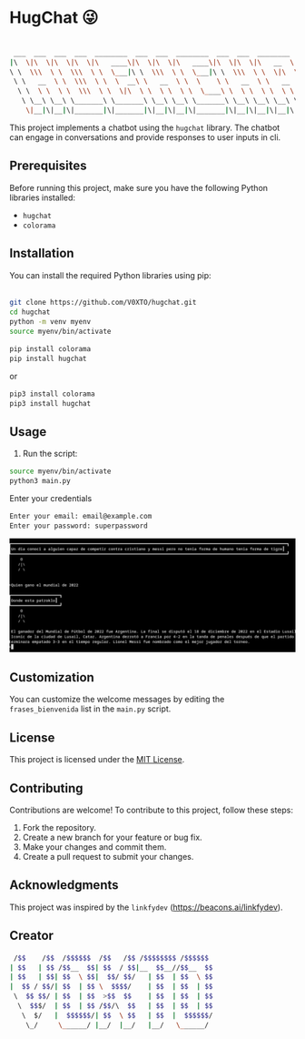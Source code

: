 # HugChat 😜
```bash
                                                                                                                                                                                   
 ___  ___  ___  ___  ________  ___  ___  ________  ___  ___  ________  _________   
|\  \|\  \|\  \|\  \|\   ____\|\  \|\  \|\   ____\|\  \|\  \|\   __  \|\___   ___\ 
\ \  \\\  \ \  \\\  \ \  \___|\ \  \\\  \ \  \___|\ \  \\\  \ \  \|\  \|___ \  \_| 
 \ \   __  \ \  \\\  \ \  \  __\ \   __  \ \  \    \ \   __  \ \   __  \   \ \  \   
  \ \  \ \  \ \  \\\  \ \  \|\  \ \  \ \  \ \  \____\ \  \ \  \ \  \ \  \   \ \  \ 
   \ \__\ \__\ \_______\ \_______\ \__\ \__\ \_______\ \__\ \__\ \__\ \__\   \ \__\
    \|__|\|__|\|_______|\|_______|\|__|\|__|\|_______|\|__|\|__|\|__|\|__|    \|__|
```     
This project implements a chatbot using the `hugchat` library. The chatbot can engage in conversations and provide responses to user inputs in cli.

## Prerequisites

Before running this project, make sure you have the following Python libraries installed:

- `hugchat`
- `colorama`


## Installation

You can install the required Python libraries using pip:

```bash

git clone https://github.com/V0XTO/hugchat.git
cd hugchat
python -m venv myenv
source myenv/bin/activate


```
```bash
pip install colorama
pip install hugchat
```
or
```bash
pip3 install colorama
pip3 install hugchat
```

## Usage


1. Run the script:

```bash
source myenv/bin/activate
python3 main.py
```

Enter your credentials
```bash
Enter your email: email@example.com
Enter your password: superpassword
```
![Local Image](https://github.com/V0XTO/hugchat/blob/main/usage.png)



## Customization

You can customize the welcome messages by editing the `frases_bienvenida` list in the `main.py` script.

## License

This project is licensed under the [MIT License](LICENSE).


## Contributing

Contributions are welcome! To contribute to this project, follow these steps:

1. Fork the repository.
2. Create a new branch for your feature or bug fix.
3. Make your changes and commit them.
4. Create a pull request to submit your changes.

## Acknowledgments

This project was inspired by the `linkfydev` (https://beacons.ai/linkfydev).

## Creator

```bash
 /$$    /$$  /$$$$$$  /$$   /$$ /$$$$$$$$ /$$$$$$ 
| $$   | $$ /$$__  $$| $$  / $$|__  $$__//$$__  $$
| $$   | $$| $$  \ $$|  $$/ $$/   | $$  | $$  \ $$
|  $$ / $$/| $$  | $$ \  $$$$/    | $$  | $$  | $$
 \  $$ $$/ | $$  | $$  >$$  $$    | $$  | $$  | $$
  \  $$$/  | $$  | $$ /$$/\  $$   | $$  | $$  | $$
   \  $/   |  $$$$$$/| $$  \ $$   | $$  |  $$$$$$/
    \_/     \______/ |__/  |__/   |__/   \______/ 

```                                          


